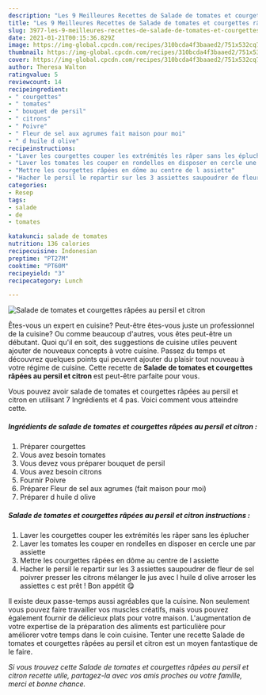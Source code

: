 ```yaml
---
description: "Les 9 Meilleures Recettes de Salade de tomates et courgettes râpées au persil et citron"
title: "Les 9 Meilleures Recettes de Salade de tomates et courgettes râpées au persil et citron"
slug: 3977-les-9-meilleures-recettes-de-salade-de-tomates-et-courgettes-rapees-au-persil-et-citron
date: 2021-01-21T00:15:36.829Z
image: https://img-global.cpcdn.com/recipes/310bcda4f3baaed2/751x532cq70/salade-de-tomates-et-courgettes-rapees-au-persil-et-citron-photo-principale-de-la-recette.jpg
thumbnail: https://img-global.cpcdn.com/recipes/310bcda4f3baaed2/751x532cq70/salade-de-tomates-et-courgettes-rapees-au-persil-et-citron-photo-principale-de-la-recette.jpg
cover: https://img-global.cpcdn.com/recipes/310bcda4f3baaed2/751x532cq70/salade-de-tomates-et-courgettes-rapees-au-persil-et-citron-photo-principale-de-la-recette.jpg
author: Theresa Walton
ratingvalue: 5
reviewcount: 14
recipeingredient:
- " courgettes"
- " tomates"
- " bouquet de persil"
- " citrons"
- " Poivre"
- " Fleur de sel aux agrumes fait maison pour moi"
- " d huile d olive"
recipeinstructions:
- "Laver les courgettes couper les extrémités les râper sans les éplucher"
- "Laver les tomates les couper en rondelles en disposer en cercle une par assiette"
- "Mettre les courgettes râpées en dôme au centre de l assiette"
- "Hacher le persil le repartir sur les 3 assiettes saupoudrer de fleur de sel poivrer presser les citrons mélanger le jus avec l huile d olive arroser les assiettes c est prêt ! Bon appétit 😋"
categories:
- Resep
tags:
- salade
- de
- tomates

katakunci: salade de tomates 
nutrition: 136 calories
recipecuisine: Indonesian
preptime: "PT27M"
cooktime: "PT60M"
recipeyield: "3"
recipecategory: Lunch

---
```



![Salade de tomates et courgettes râpées au persil et citron](https://img-global.cpcdn.com/recipes/310bcda4f3baaed2/751x532cq70/salade-de-tomates-et-courgettes-rapees-au-persil-et-citron-photo-principale-de-la-recette.jpg)

Êtes-vous un expert en cuisine? Peut-être êtes-vous juste un professionnel de la cuisine? Ou comme beaucoup d'autres, vous êtes peut-être un débutant. Quoi qu'il en soit, des suggestions de cuisine utiles peuvent ajouter de nouveaux concepts à votre cuisine. Passez du temps et découvrez quelques points qui peuvent ajouter du plaisir tout nouveau à votre régime de cuisine. Cette recette de <strong> Salade de tomates et courgettes râpées au persil et citron </strong> est peut-être parfaite pour vous.

<!--inarticleads1-->

Vous pouvez avoir salade de tomates et courgettes râpées au persil et citron en utilisant 7 Ingrédients et 4 pas. Voici comment vous atteindre cette.

##### Ingrédients de salade de tomates et courgettes râpées au persil et citron :

1. Préparer  courgettes
1. Vous avez besoin  tomates
1. Vous devez vous préparer  bouquet de persil
1. Vous avez besoin  citrons
1. Fournir  Poivre
1. Préparer  Fleur de sel aux agrumes (fait maison pour moi)
1. Préparer  d huile d olive




<!--inarticleads2-->

##### Salade de tomates et courgettes râpées au persil et citron instructions :

1. Laver les courgettes couper les extrémités les râper sans les éplucher
1. Laver les tomates les couper en rondelles en disposer en cercle une par assiette
1. Mettre les courgettes râpées en dôme au centre de l assiette
1. Hacher le persil le repartir sur les 3 assiettes saupoudrer de fleur de sel poivrer presser les citrons mélanger le jus avec l huile d olive arroser les assiettes c est prêt ! Bon appétit 😋




<!--inarticleads1-->

<p>
Il existe deux passe-temps aussi agréables que la cuisine. Non seulement vous pouvez faire travailler vos muscles créatifs, mais vous pouvez également fournir de délicieux plats pour votre maison. L'augmentation de votre expertise de la préparation des aliments est particulière pour améliorer votre temps dans le coin cuisine. Tenter une recette Salade de tomates et courgettes râpées au persil et citron est un moyen fantastique de le faire.
</p>

<p>
<i>Si vous trouvez cette Salade de tomates et courgettes râpées au persil et citron recette utile, partagez-la avec vos amis proches ou votre famille, merci et bonne chance.</i>
</p>
